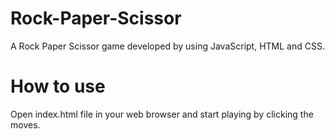 # Rock-Paper-Scissor
A Rock Paper Scissor game developed by using JavaScript, HTML and CSS.

# How to use
Open index.html file in your web browser and start playing by clicking the moves.
